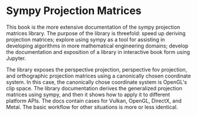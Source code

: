 # Sympy Projection Matrices

This book is the more extensive documentation of the sympy projection matrices
library. The purpose of the library is threefold: speed up deriving projection
matrices; explore using sympy as a tool for assisting in developing algorithms
in more mathematical engineering domains; develop the documentation and exposition
of a library in interactive book form using Jupyter. 

The library exposes the perspective projection, perspective fov
projection, and orthographic projection matrices using a canonically chosen coordinate
system. In this case, the canonically chose coordinate system is OpenGL's clip space.
The library documentation derives the generalized projection matrices using sympy, and 
then it shows how to apply it to different platform APIs. The docs contain cases for Vulkan,
OpenGL, DirectX, and Metal. The basic workflow for other situations is more or less 
identical.
